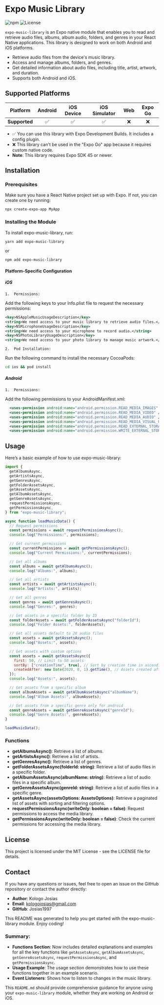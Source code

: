 # Expo Music Library

![npm](https://img.shields.io/npm/v/expo-music-library)
![License](https://img.shields.io/npm/l/expo-music-library)

`expo-music-library` is an Expo native module that enables you to read and retrieve audio files, albums, album audio, folders, and genres in your React Native applications. This library is designed to work on both Android and iOS platforms.

- Retrieve audio files from the device's music library.
- Access and manage albums, folders, and genres.
- Get detailed information about audio files, including title, artist, artwork, and duration.
- Supports both Android and iOS.

## Supported Platforms

| Platform      | Android | iOS Device | iOS Simulator | Web | Expo Go |
| ------------- | :-----: | :--------: | :-----------: | :-: | :-----: |
| **Supported** |   ✅    |     ✅     |      ✅       | ❌  |   ❌    |

- ✅ You can use this library with Expo Development Builds. It includes a config plugin.
- ❌ This library can't be used in the "Expo Go" app because it requires custom native code.
- **Note**: This library requires Expo SDK 45 or newer.

## Installation

### Prerequisites

Make sure you have a React Native project set up with Expo. If not, you can create one by running:

```bash
npx create-expo-app MyApp
```

### Installing the Module

To install expo-music-library, run:

```bash
yarn add expo-music-library
```

or

```bash
npm add expo-music-library
```

#### Platform-Specific Configuration

##### iOS

    1.	Permissions:

Add the following keys to your Info.plist file to request the necessary permissions:

```xml
<key>NSAppleMusicUsageDescription</key>
<string>We need access to your music library to retrieve audio files.</string>
<key>NSMicrophoneUsageDescription</key>
<string>We need access to your microphone to record audio.</string>
<key>NSPhotoLibraryUsageDescription</key>
<string>We need access to your photo library to manage music artwork.</string>
```

    2.	Pod Installation:

Run the following command to install the necessary CocoaPods:

```bash
cd ios && pod install
```

##### Android

    1.	Permissions:

Add the following permissions to your AndroidManifest.xml:

```xml
  <uses-permission android:name="android.permission.READ_MEDIA_IMAGES" />
  <uses-permission android:name="android.permission.READ_MEDIA_VIDEO" />
  <uses-permission android:name="android.permission.READ_MEDIA_AUDIO" />
  <uses-permission android:name="android.permission.READ_MEDIA_VISUAL_USER_SELECTED" />
  <uses-permission android:name="android.permission.READ_EXTERNAL_STORAGE" />
  <uses-permission android:name="android.permission.WRITE_EXTERNAL_STORAGE" />
```

## Usage

Here’s a basic example of how to use expo-music-library:

```js
import {
  getAlbumsAsync,
  getArtistsAsync,
  getGenresAsync,
  getFolderAssetsAsync,
  getAssetsAsync,
  getAlbumAssetsAsync,
  getGenreAssetsAsync,
  requestPermissionsAsync,
  getPermissionsAsync,
} from "expo-music-library";

async function loadMusicData() {
  // Request permissions
  const permissions = await requestPermissionsAsync();
  console.log("Permissions:", permissions);

  // Get current permissions
  const currentPermissions = await getPermissionsAsync();
  console.log("Current Permissions:", currentPermissions);

  // Get all albums
  const albums = await getAlbumsAsync();
  console.log("Albums:", albums);

  // Get all artists
  const artists = await getArtistsAsync();
  console.log("Artists:", artists);

  // Get all genres
  const genres = await getGenresAsync();
  console.log("Genres:", genres);

  // Get assets in a specific folder by ID
  const folderAssets = await getFolderAssetsAsync("folderId");
  console.log("Folder Assets:", folderAssets);

  // Get all assets default to 20 audio files
  const assets = await getAssetsAsync();
  console.log("Assets:", assets);

  // Get assets with custom options
  const assets = await getAssetsAsync({
    first: 50, // Limit to 50 assets
    sortBy: ["creationTime", true], // Sort by creation time in ascending order
    createdAfter: new Date(2020, 0, 1).getTime(), // Assets created after Jan 1, 2020
  });
  console.log("Assets:", assets);

  // Get assets from a specific album
  const albumAssets = await getAlbumAssetsAsync("albumName");
  console.log("Album Assets:", albumAssets);

  // Get assets from a specific genre only for android
  const genreAssets = await getGenreAssetsAsync("genreId");
  console.log("Genre Assets:", genreAssets);
}

loadMusicData();
```

### Functions

- **getAlbumsAsync()**: Retrieve a list of albums.
- **getArtistsAsync()**: Retrieve a list of artists.
- **getGenresAsync()**: Retrieve a list of genres.
- **getFolderAssetsAsync(folderId: string)**: Retrieve a list of audio files in a specific folder.
- **getAlbumAssetsAsync(albumName: string)**: Retrieve a list of audio files in a specific album.
- **getGenreAssetsAsync(genreId: string)**: Retrieve a list of audio files in a specific genre.
- **getAssetsAsync(assetsOptions: AssetsOptions)**: Retrieve a paginated list of assets with sorting and filtering options.
- **requestPermissionsAsync(writeOnly: boolean = false)**: Request permissions to access the media library.
- **getPermissionsAsync(writeOnly: boolean = false)**: Check the current permissions for accessing the media library.

## License

This project is licensed under the MIT License - see the LICENSE file for details.

## Contact

If you have any questions or issues, feel free to open an issue on the GitHub repository or contact the author directly:

- **Author**: Kologo Josias
- **Email**: kologojosias@gmail.com
- **GitHub**: Josias1997

This README was generated to help you get started with the expo-music-library module. Enjoy coding!

### Summary:

- **Functions Section**: Now includes detailed explanations and examples for all the key functions like `getAssetsAsync`, `getAlbumAssetsAsync`, `getGenreAssetsAsync`, `requestPermissionsAsync`, and `getPermissionsAsync`.
- **Usage Example**: The usage section demonstrates how to use these functions together in an example scenario.
- **Event Listeners**: Shows how to listen to changes in the music library.

This `README.md` should provide comprehensive guidance for anyone using your `expo-music-library` module, whether they are working on Android or iOS.
